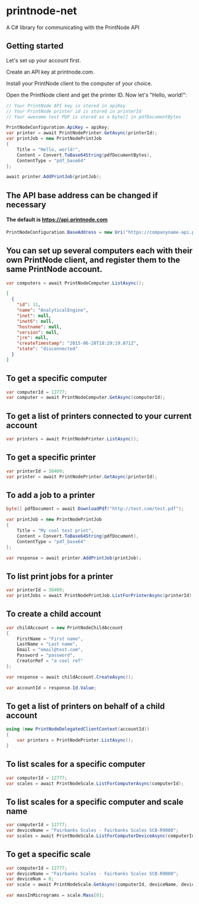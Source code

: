 # printnode-net
A C# library for communicating with the PrintNode API

## Getting started
Let's set up your account first.

Create an API key at printnode.com.

Install your PrintNode client to the computer of your choice.

Open the PrintNode client and get the printer ID. Now let's "Hello, world!":

```csharp
// Your PrintNode API key is stored in apiKey
// Your PrintNode printer id is stored in printerId
// Your awesome test PDF is stored as a byte[] in pdfDocumentBytes

PrintNodeConfiguration.ApiKey = apiKey;
var printer = await PrintNodePrinter.GetAsync(printerId);
var printJob = new PrintNodePrintJob
{
    Title = "Hello, world!",
    Content = Convert.ToBase64String(pdfDocumentBytes),
    ContentType = "pdf_base64"
};

await printer.AddPrintJob(printJob);
```

## The API base address can be changed if necessary
#### The default is https://api.printnode.com
```csharp
PrintNodeConfiguration.BaseAddress = new Uri("https://companyname-api.printnode.com");
```

## You can set up several computers each with their own PrintNode client, and register them to the same PrintNode account.

```csharp
var computers = await PrintNodeComputer.ListAsync();
```

```json
[
  {
    "id": 11,
    "name": "AnalyticalEngine",
    "inet": null,
    "inet6": null,
    "hostname": null,
    "version": null,
    "jre": null,
    "createTimestamp": "2015-06-28T18:29:19.871Z",
    "state": "disconnected"
  }
]
```

## To get a specific computer
```csharp
var computerId = 12777;
var computer = await PrintNodeComputer.GetAsync(computerId);
```

## To get a list of printers connected to your current account
```csharp
var printers = await PrintNodePrinter.ListAsync();
```

## To get a specific printer
```csharp
var printerId = 38409;
var printer = await PrintNodePrinter.GetAsync(printerId);
```

## To add a job to a printer
```csharp
byte[] pdfDocument = await DownloadPdf("http://test.com/test.pdf");

var printJob = new PrintNodePrintJob
{
    Title = "My cool test print",
    Content = Convert.ToBase64String(pdfDocument),
    ContentType = "pdf_base64"
};

var response = await printer.AddPrintJob(printJob);
```

## To list print jobs for a printer
```csharp
var printerId = 38409;
var printJobs = await PrintNodePrintJob.ListForPrinterAsync(printerId);
```

## To create a child account
```csharp
var childAccount = new PrintNodeChildAccount
{
	FirstName = "First name",
	LastName = "Last name",
	Email = "email@test.com",
	Password = "password",
	CreatorRef = "a cool ref"
};

var response = await childAccount.CreateAsync();

var accountId = response.Id.Value;
```

## To get a list of printers on behalf of a child account
```csharp
using (new PrintNodeDelegatedClientContext(accountId))
{
	var printers = PrintNodePrinter.ListAsync();
}
```

## To list scales for a specific computer
```csharp
var computerId = 12777;
var scales = await PrintNodeScale.ListForComputerAsync(computerId);
```

## To list scales for a specific computer and scale name
```csharp
var computerId = 12777;
var deviceName = "Fairbanks Scales - Fairbanks Scales SCB-R9000";
var scales = await PrintNodeScale.ListForComputerDeviceAsync(computerId, deviceName);
```

## To get a specific scale
```csharp
var computerId = 12777;
var deviceName = "Fairbanks Scales - Fairbanks Scales SCB-R9000";
var deviceNum = 0;
var scale = await PrintNodeScale.GetAsync(computerId, deviceName, deviceNum);

var massInMicrograms = scale.Mass[0];
```